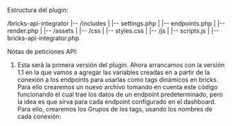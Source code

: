 Estructura del plugin:

/bricks-api-integrator
|-- /includes
| |-- settings.php
| |-- endpoints.php
| |-- render.php
|
|-- /assets
| |-- /css
| |-- styles.css
| |-- /js
| |-- scripts.js
|
|-- bricks-api-integrator.php

Notas de peticiones API:

1. Esta será la primera versión del plugin. Ahora arrancamos con la versión 1.1 en la que vamos a agregar las variables creadas en a partir de la conexión a los endpoints para usarlas como tags dinámicos en bricks. Para ello crearemos un nuevo archivo tomando en cuenta este código funcionando el cual trae los datos de un endpoint predeterminado, pero la idea es que sirva para cada endpoint configurado en el dashboard. Para ello, crearemos los Grupos de los tags, usando los nombres de cada conexión:

